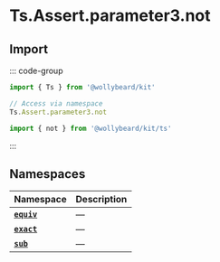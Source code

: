 # Ts.Assert.parameter3.not

## Import

::: code-group

```typescript [Namespace]
import { Ts } from '@wollybeard/kit'

// Access via namespace
Ts.Assert.parameter3.not
```

```typescript [Barrel]
import { not } from '@wollybeard/kit/ts'
```

:::

## Namespaces

| Namespace                                          | Description |
| -------------------------------------------------- | ----------- |
| [**`equiv`**](/api/ts/assert/parameter3/not/equiv) | —           |
| [**`exact`**](/api/ts/assert/parameter3/not/exact) | —           |
| [**`sub`**](/api/ts/assert/parameter3/not/sub)     | —           |
